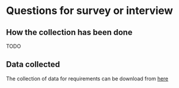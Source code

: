 # Questions for survey or interview

## How the collection has been done
TODO

## Data collected 
The collection of data for requirements can be download from [here](data.csv)
